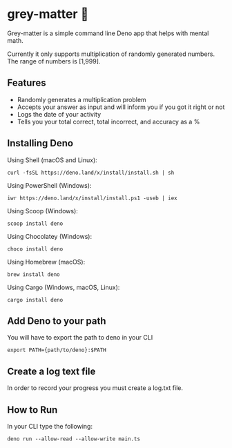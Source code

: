# grey-matter 🧠
Grey-matter is a simple command line Deno app that helps with mental math.

Currently it only supports multiplication of randomly generated numbers. The range of numbers is [1,999].

## Features
- Randomly generates a multiplication problem
- Accepts your answer as input and will inform you if you got it right or not
- Logs the date of your activity
- Tells you your total correct, total incorrect, and accuracy as a %

## Installing Deno 

Using Shell (macOS and Linux):

```curl -fsSL https://deno.land/x/install/install.sh | sh```

Using PowerShell (Windows):

```iwr https://deno.land/x/install/install.ps1 -useb | iex```

Using Scoop (Windows):

```scoop install deno```

Using Chocolatey (Windows):

```choco install deno```

Using Homebrew (macOS):

```brew install deno```

Using Cargo (Windows, macOS, Linux):

```cargo install deno```

## Add Deno to your path

You will have to export the path to deno in your CLI

```export PATH={path/to/deno}:$PATH```

## Create a log text file

In order to record your progress you must create a log.txt file. 

## How to Run

In your CLI type the following: 

```deno run --allow-read --allow-write main.ts```
